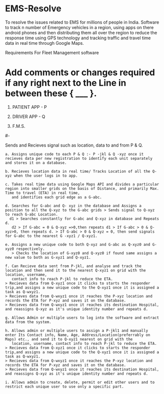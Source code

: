 # EMS-Resolve
To resolve the issues related to EMS for millions of people in India.
Software to track n number of Emergency vehicles in a region, using apps on there android phones and then distributing them all over the region to reduce the response time using GPS technology and tracking traffic and travel time data in real time through Google Maps.

Requirements For Fleet Management software

# Add comments or changes required if any right next to the Line in between these { ___ }.
 
1. PATIENT APP - P
2. DRIVER APP - Q

3. F.M.S.

#-

Sends and Recieves signal such as location, data to and from P & Q.
	
	a. Assigns unique code to each P & Q :- P -jkl & Q -xyz once it recieves data per new registration to identify each unit separately and stores it on a database.

	b. Recieves location data in real time/ Tracks Location of all the Q-xyz when the user logs in to app.

	c. Takes real time data using Google Maps API and divides a particular region into smaller grids on the basis of Distance, and primarily Max. Time to travel (ETA) in real time,
	   and identifies each grid edge as a G-abc.

	d. Searches for G-abc and Q- xyz in the database and Assigns a position to all the Q-xyz to the G-abc grids > Sends signal to Q-xyz to reach G-abc Location. 
	  d1 > Searches constantly for G-abc and Q-xyz in database and Repeats d.
	   d2 > If G-abc = 0 & Q-xyz =>0,then repeats d1 > If G-abc > 0 & Q-xyz>0, then repeats d. > If G-abc > 0 & Q-xyz = 0, then send signals for G-abc to the nearest G -xyz1 / Q-xyz1. 
	     
	e. Assigns a new unique code to both Q-xyz and G-abc as Q-xyz0 and G-xyz0 respectively.
	   > Checks the location of G-xyz0 and Q-xyz0 if found same assigns a new value to both as G-xyz1 and Q-xyz1.

	f. Can Recieve data sent from P-jkl, and analyse and track the location and then send it to the nearest Q-xyz1 on grid with the location, username, 
	   contact info to reach P-jkl to reduce the ETA. 
	> Recieves data from Q-xyz1 once it clicks to starts the responder trip,and assigns a new unique code to the Q-xyz1 once it is assigned a task as Q-wxyz1.
	> Recieves data from Q-wxyz1 once it reaches the P-xyz location and records the ETA for P-xyz and saves it on the database.
	> Recieves data from Q-wxyz1 once it reaches its destination Hospital, and reassigns Q-xyz as it's unique identity number and repeats d.

	g. Allows Admin or multiple users to log into the software and extract data from the system.

	h. Allows admin or multiple users to assign a P-jkl1 and manually enter Its Contact info, Name, Age, Address/Location(preferrably on Maps) etc., and send it to Q-xyz1 nearest on grid with the 
	   location, username, contact info to reach P-jkl to reduce the ETA. 
	> Recieves data from Q-xyz1 once it clicks to starts the responder trip,and assigns a new unique code to the Q-xyz1 once it is assigned a task as Q-wxyz1.
	> Recieves data from Q-wxyz1 once it reaches the P-xyz location and records the ETA for P-xyz and saves it on the database.
	> Recieves data from Q-wxyz1 once it reaches its destination Hospital, and reassigns Q-xyz as it's unique identity number and repeats d.

	i. Allows admin to create, delete, permit or edit other users and to restrict each unique user to use only a specific part.
